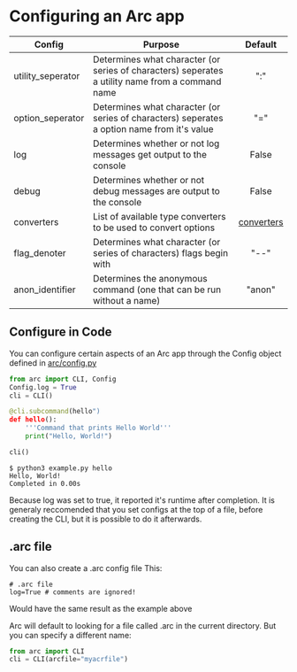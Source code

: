 # Configuring an Arc app
| Config            | Purpose                                                                                          |                     Default                      |
| ----------------- | ------------------------------------------------------------------------------------------------ | :----------------------------------------------: |
| utility_seperator | Determines what character (or series of characters) seperates a utility name from a command name |                       ":"                        |
| option_seperator  | Determines what character (or series of characters) seperates a option name from it's value      |                       "="                        |
| log               | Determines whether or not log messages get output to the console                                 |                      False                       |
| debug             | Determines whether or not debug messages are output to the console                               |                      False                       |
| converters        | List of available type converters to be used to convert options                                  | [converters](./converters.md#builtin-converters) |
| flag_denoter      | Determines what character (or series of characters) flags begin with                             |                       "--"                       |
| anon_identifier   | Determines the anonymous command (one that can be run without a name)                            |                      "anon"                      |

## Configure in Code
You can configure certain aspects of an Arc app through the Config object defined in [arc/config.py](../src/arc/config.py)
```py
from arc import CLI, Config
Config.log = True
cli = CLI()

@cli.subcommand(hello")
def hello():
    '''Command that prints Hello World'''
    print("Hello, World!")

cli()
```
```out
$ python3 example.py hello
Hello, World!
Completed in 0.00s
```
Because log was set to true, it reported it's runtime after completion. It is generaly reccomended that you set configs at the top of a file, before creating the CLI, but it is possible to do it afterwards.

## .arc file
You can also create a .arc config file
This:
```
# .arc file
log=True # comments are ignored!

```
Would have the same result as the example above

Arc will default to looking for a file called .arc in the current directory. But you can specify a different name:
```py x
from arc import CLI
cli = CLI(arcfile="myacrfile")
```